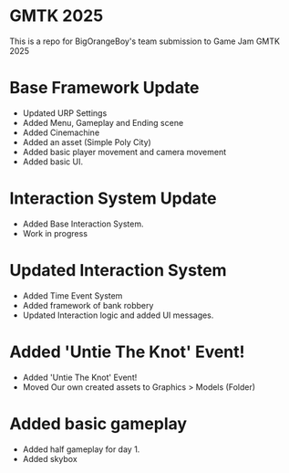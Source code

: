 # GMTK 2025
This is a repo for BigOrangeBoy's team submission to Game Jam GMTK 2025


# Base Framework Update
- Updated URP Settings
- Added Menu, Gameplay and Ending scene
- Added Cinemachine
- Added an asset (Simple Poly City)
- Added basic player movement and camera movement
- Added basic UI.

# Interaction System Update
- Added Base Interaction System.
- Work in progress

# Updated Interaction System
- Added Time Event System
- Added framework of bank robbery
- Updated Interaction logic and added UI messages.

# Added 'Untie The Knot' Event!
- Added 'Untie The Knot' Event!
- Moved Our own created assets to Graphics > Models (Folder)

# Added basic gameplay
- Added half gameplay for day 1.
- Added skybox